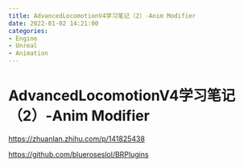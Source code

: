 ```yaml
---
title: AdvancedLocomotionV4学习笔记（2）-Anim Modifier
date: 2022-01-02 14:21:00
categories:
- Engine
- Unreal
- Animation
---
```


# AdvancedLocomotionV4学习笔记（2）-Anim Modifier

https://zhuanlan.zhihu.com/p/141825438

https://github.com/blueroseslol/BRPlugins